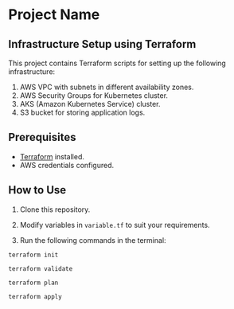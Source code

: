 # Project Name

## Infrastructure Setup using Terraform

This project contains Terraform scripts for setting up the following infrastructure:

1. AWS VPC with subnets in different availability zones.
2. AWS Security Groups for Kubernetes cluster.
3. AKS (Amazon Kubernetes Service) cluster.
4. S3 bucket for storing application logs.

## Prerequisites

- [Terraform](https://www.terraform.io/downloads.html) installed.
- AWS credentials configured.

## How to Use

1. Clone this repository.

2. Modify variables in `variable.tf` to suit your requirements.

3. Run the following commands in the terminal:

  ```
  terraform init
  ```
  
  ```
  terraform validate
  ```
  
  ```
  terraform plan
  ```
  
  ```
  terraform apply
  ```